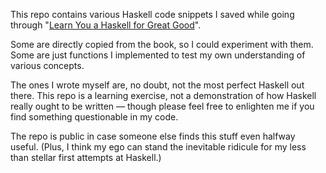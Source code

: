 This repo contains various Haskell code snippets I saved while going
through "[Learn You a Haskell for Great Good](http://learnyouahaskell.com/)".

Some are directly copied from the book, so I could experiment with them.
Some are just functions I implemented to test my own understanding of
various concepts.

The ones I wrote myself are, no doubt, not the most perfect Haskell
out there. This repo is a learning exercise, not a demonstration of
how Haskell really ought to be written — though please feel free to
enlighten me if you find something questionable in my code.

The repo is public in case someone else finds this stuff even halfway
useful. (Plus, I think my ego can stand the inevitable ridicule for my
less than stellar first attempts at Haskell.)
